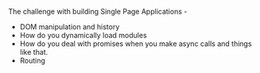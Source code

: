 The challenge with building Single Page Applications -

* DOM manipulation and history
* How do you dynamically load modules 
* How do you deal with promises when you make async calls and things like that.
* Routing 
